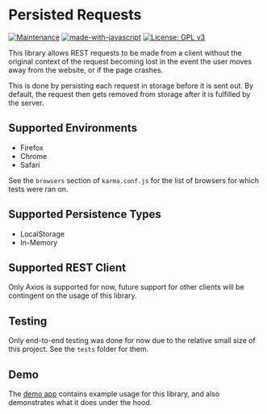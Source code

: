 # Persisted Requests

[![Maintenance](https://img.shields.io/badge/Maintained%3F-yes-green.svg)](https://GitHub.com/Naereen/StrapDown.js/graphs/commit-activity)
[![made-with-javascript](https://img.shields.io/badge/Made%20with-JavaScript-1f425f.svg)](https://www.javascript.com)
[![License: GPL v3](https://img.shields.io/badge/License-GPLv3-blue.svg)](https://github.com/tehtea/persisted-requests/blob/main/LICENSE)

This library allows REST requests to be made from a client without the original context of the request becoming lost in the event the user moves away from the website, or if the page crashes.

This is done by persisting each request in storage before it is sent out. By default, the request then gets removed from storage after it is fulfilled by the server.

## Supported Environments
- Firefox
- Chrome
- Safari

See the `browsers` section of `karma.conf.js` for the list of browsers for which tests were ran on.

## Supported Persistence Types
- LocalStorage
- In-Memory

## Supported REST Client
Only Axios is supported for now, future support for other clients will be contingent on the usage of this library.

## Testing
Only end-to-end testing was done for now due to the relative small size of this project. See the `tests` folder for them.

## Demo

The [demo app](tehtea.github.io/persisted-requests) contains example usage for this library, and also demonstrates what it does under the hood.